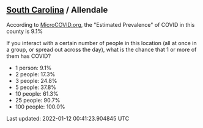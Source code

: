 
## [South Carolina](/united-states/south-carolina) / Allendale

According to [MicroCOVID.org](http://microcovid.org),
the "Estimated Prevalence" of COVID in this county is 9.1%

If you interact with a certain number of people in this location
(all at once in a group, or spread out across the day), what is the chance that
1 or more of them has COVID?

- 1 person: 9.1%
- 2 people: 17.3%
- 3 people: 24.8%
- 5 people: 37.8%
- 10 people: 61.3%
- 25 people: 90.7%
- 100 people: 100.0%

Last updated: 2022-01-12 00:41:23.904845 UTC
